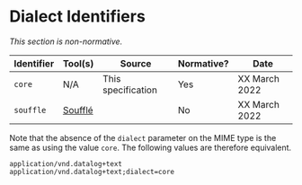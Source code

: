 # Dialect Identifiers

_This section is non-normative._

| Identifier  | Tool(s)                                    | Source             | Normative? | Date          | 
|-------------|--------------------------------------------|--------------------|------------|---------------|
| `core`      | N/A                                        | This specification | Yes        | XX March 2022 |
| `souffle`   | [Soufflé](https://souffle-lang.github.io/) |                    | No         | XX March 2022 |

Note that the absence of the `dialect` parameter on the MIME type is the same as using the value `core`. The following values are therefore equivalent.

```text
application/vnd.datalog+text
application/vnd.datalog+text;dialect=core
```